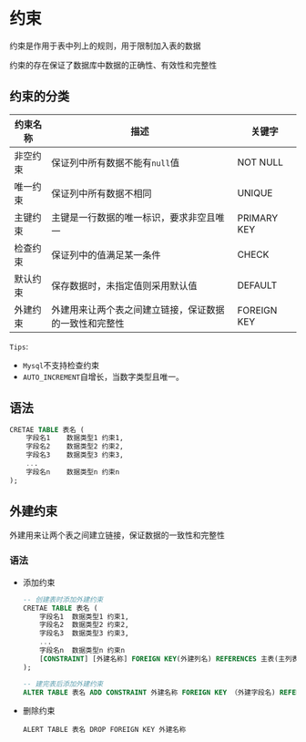 # 约束

约束是作用于表中列上的规则，用于限制加入表的数据

约束的存在保证了数据库中数据的正确性、有效性和完整性

## 约束的分类

| 约束名称 | 描述                                                   | 关键字      |
| -------- | ------------------------------------------------------ | ----------- |
| 非空约束 | 保证列中所有数据不能有`null`值                         | NOT NULL    |
| 唯一约束 | 保证列中所有数据不相同                                 | UNIQUE      |
| 主键约束 | 主键是一行数据的唯一标识，要求非空且唯一               | PRIMARY KEY |
| 检查约束 | 保证列中的值满足某一条件                               | CHECK       |
| 默认约束 | 保存数据时，未指定值则采用默认值                       | DEFAULT     |
| 外建约束 | 外建用来让两个表之间建立链接，保证数据的一致性和完整性 | FOREIGN KEY |

`Tips`:

* `Mysql`不支持检查约束
* `AUTO_INCREMENT`自增长，当数字类型且唯一。

## 语法

```sql
CRETAE TABLE 表名 (
    字段名1	数据类型1 约束1,
    字段名2	数据类型2 约束2,
    字段名3	数据类型3 约束3,
    ...
    字段名n	数据类型n 约束n
);
```

## 外建约束

外建用来让两个表之间建立链接，保证数据的一致性和完整性

### 语法

* 添加约束

  ```sql
  -- 创建表时添加外建约束
  CRETAE TABLE 表名 (
      字段名1	数据类型1 约束1,
      字段名2	数据类型2 约束2,
      字段名3	数据类型3 约束3,
      ...
      字段名n	数据类型n 约束n
      [CONSTRAINT] [外建名称] FOREIGN KEY(外建列名) REFERENCES 主表(主列表名) 
  );
  ```

  ```sql
  -- 建完表后添加外建约束
  ALTER TABLE 表名 ADD CONSTRAINT 外建名称 FOREIGN KEY （外建字段名) REFERENCES 主表(主列表名);
  ```

* 删除约束

  `ALERT TABLE 表名 DROP FOREIGN KEY 外建名称`